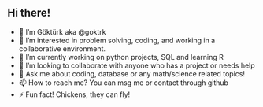 ## Hi there!
- 👋 I’m Göktürk aka @goktrk
- 👀 I’m interested in problem solving, coding, and working in a collaborative environment.
- 🌱 I’m currently working on python projects, SQL and learning R
- 💞️ I’m looking to collaborate with anyone who has a project or needs help
- 💬 Ask me about coding, database or any math/science related topics!
- 📫 How to reach me? You can msg me or contact through github
- ⚡ Fun fact! Chickens, they can fly!
